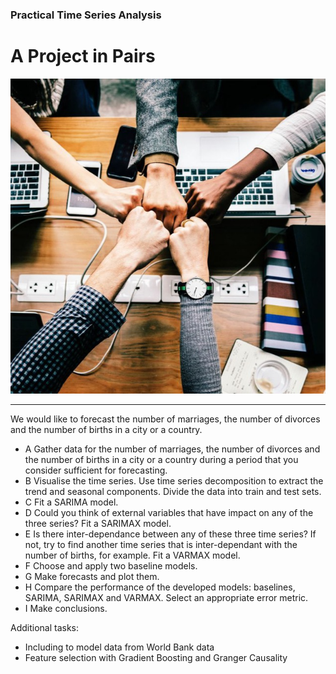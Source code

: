 ### Practical Time Series Analysis

# A Project in Pairs

![image](data/logo.jpg)

---


We would like to forecast the number of marriages, the number of divorces and the number of births in a city or a country.

* A Gather data for the number of marriages, the number of divorces and the number of
births in a city or a country during a period that you consider sufficient for forecasting.
* B Visualise the time series. Use time series decomposition to extract the trend and seasonal
components. Divide the data into train and test sets.
* C Fit a SARIMA model.
* D Could you think of external variables that have impact on any of the three series? Fit a
SARIMAX model.
* E Is there inter-dependance between any of these three time series? If not, try to find
another time series that is inter-dependant with the number of births, for example. Fit
a VARMAX model.
* F Choose and apply two baseline models.
* G Make forecasts and plot them.
* H Compare the performance of the developed models: baselines, SARIMA, SARIMAX and
VARMAX. Select an appropriate error metric.
* I Make conclusions.

Additional tasks:
* Including to model data from World Bank data
* Feature selection with Gradient Boosting and Granger Causality


